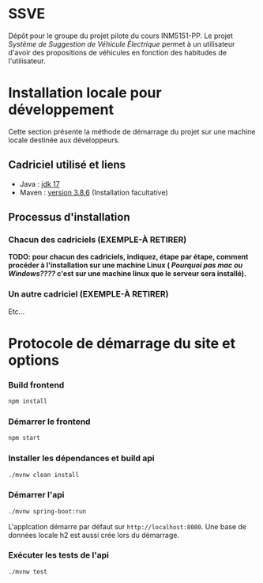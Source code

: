 SSVE
====

Dépôt pour le groupe du projet pilote du cours INM5151-PP. Le projet
*Système de Suggestion de Véhicule Électrique* permet à un utilisateur d'avoir des
propositions de véhicules en fonction des habitudes de l'utilisateur.

Installation locale pour développement
======================================

Cette section présente la méthode de démarrage du projet sur une machine locale
destinée aux développeurs.

Cadriciel utilisé et liens
---------------------------

- Java : [jdk 17](https://www.oracle.com/java/technologies/javase/jdk17-archive-downloads.html)
- Maven : [version 3.8.6](https://maven.apache.org/download.cgi?Preferred=ftp://ftp.osuosl.org/pub/apache/) (Installation facultative)


Processus d'installation
------------------------

### Chacun des cadriciels (EXEMPLE-À RETIRER)

**TODO: pour chacun des cadriciels, indiquez, étape par étape, comment procéder à
l'installation sur une machine Linux ( *Pourquoi pas mac ou Windows????* c'est
sur une machine linux que le serveur sera installé).**

### Un autre cadriciel (EXEMPLE-À RETIRER)

Etc...

Protocole de démarrage du site et options
========================================

### Build frontend
```sh
npm install
```

### Démarrer le frontend
```sh
npm start
```

### Installer les dépendances et build api

```sh
./mvnw clean install
```

### Démarrer l'api

```sh
./mvnw spring-boot:run
```

L'applcation démarre par défaut sur `http://localhost:8080`. Une base de données locale h2 est aussi crée lors du démarrage.

### Exécuter les tests de l'api

```sh
./mvnw test
```
